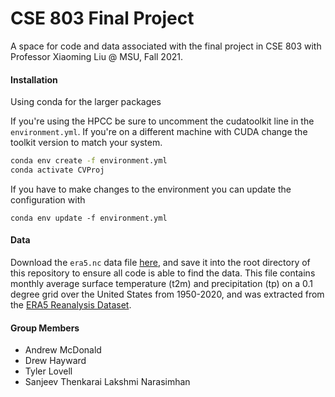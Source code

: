 # CSE 803 Final Project

A space for code and data associated with the final project in CSE 803 with Professor Xiaoming Liu @ MSU, Fall 2021.

#### Installation
Using conda for the larger packages

If you're using the HPCC be sure to uncomment the cudatoolkit line in the `environment.yml`.
If you're on a different machine with CUDA change the toolkit version to match your system.
```bash
conda env create -f environment.yml
conda activate CVProj
```

If you have to make changes to the environment you can update the configuration with
```
conda env update -f environment.yml
```

#### Data

Download the `era5.nc` data file [here](https://drive.google.com/file/d/1WWSbjyY0h3MZQJI6lzvWu4bLwsP8dZUN/view?usp=sharing),
and save it into the root directory of this repository to ensure all code is able to find the data.
This file contains monthly average surface temperature (t2m) and precipitation (tp)
on a 0.1 degree grid over the United States from 1950-2020, and was extracted from the
[ERA5 Reanalysis Dataset](https://cds.climate.copernicus.eu/cdsapp#!/dataset/reanalysis-era5-land-monthly-means?tab=overview).

#### Group Members
- Andrew McDonald
- Drew Hayward
- Tyler Lovell
- Sanjeev Thenkarai Lakshmi Narasimhan